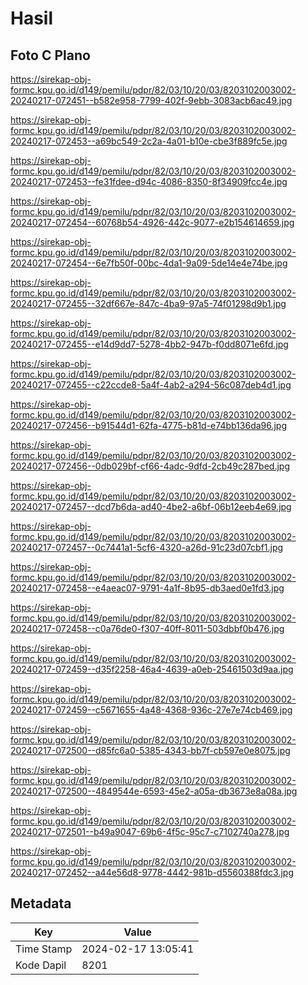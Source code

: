 # Hasil

## Foto C Plano

https://sirekap-obj-formc.kpu.go.id/d149/pemilu/pdpr/82/03/10/20/03/8203102003002-20240217-072451--b582e958-7799-402f-9ebb-3083acb6ac49.jpg

https://sirekap-obj-formc.kpu.go.id/d149/pemilu/pdpr/82/03/10/20/03/8203102003002-20240217-072453--a69bc549-2c2a-4a01-b10e-cbe3f889fc5e.jpg

https://sirekap-obj-formc.kpu.go.id/d149/pemilu/pdpr/82/03/10/20/03/8203102003002-20240217-072453--fe31fdee-d94c-4086-8350-8f34909fcc4e.jpg

https://sirekap-obj-formc.kpu.go.id/d149/pemilu/pdpr/82/03/10/20/03/8203102003002-20240217-072454--60768b54-4926-442c-9077-e2b154614659.jpg

https://sirekap-obj-formc.kpu.go.id/d149/pemilu/pdpr/82/03/10/20/03/8203102003002-20240217-072454--6e7fb50f-00bc-4da1-9a09-5de14e4e74be.jpg

https://sirekap-obj-formc.kpu.go.id/d149/pemilu/pdpr/82/03/10/20/03/8203102003002-20240217-072455--32df667e-847c-4ba9-97a5-74f01298d9b1.jpg

https://sirekap-obj-formc.kpu.go.id/d149/pemilu/pdpr/82/03/10/20/03/8203102003002-20240217-072455--e14d9dd7-5278-4bb2-947b-f0dd8071e6fd.jpg

https://sirekap-obj-formc.kpu.go.id/d149/pemilu/pdpr/82/03/10/20/03/8203102003002-20240217-072455--c22ccde8-5a4f-4ab2-a294-56c087deb4d1.jpg

https://sirekap-obj-formc.kpu.go.id/d149/pemilu/pdpr/82/03/10/20/03/8203102003002-20240217-072456--b91544d1-62fa-4775-b81d-e74bb136da96.jpg

https://sirekap-obj-formc.kpu.go.id/d149/pemilu/pdpr/82/03/10/20/03/8203102003002-20240217-072456--0db029bf-cf66-4adc-9dfd-2cb49c287bed.jpg

https://sirekap-obj-formc.kpu.go.id/d149/pemilu/pdpr/82/03/10/20/03/8203102003002-20240217-072457--dcd7b6da-ad40-4be2-a6bf-06b12eeb4e69.jpg

https://sirekap-obj-formc.kpu.go.id/d149/pemilu/pdpr/82/03/10/20/03/8203102003002-20240217-072457--0c7441a1-5cf6-4320-a26d-91c23d07cbf1.jpg

https://sirekap-obj-formc.kpu.go.id/d149/pemilu/pdpr/82/03/10/20/03/8203102003002-20240217-072458--e4aeac07-9791-4a1f-8b95-db3aed0e1fd3.jpg

https://sirekap-obj-formc.kpu.go.id/d149/pemilu/pdpr/82/03/10/20/03/8203102003002-20240217-072458--c0a76de0-f307-40ff-8011-503dbbf0b476.jpg

https://sirekap-obj-formc.kpu.go.id/d149/pemilu/pdpr/82/03/10/20/03/8203102003002-20240217-072459--d35f2258-46a4-4639-a0eb-25461503d9aa.jpg

https://sirekap-obj-formc.kpu.go.id/d149/pemilu/pdpr/82/03/10/20/03/8203102003002-20240217-072459--c5671655-4a48-4368-936c-27e7e74cb469.jpg

https://sirekap-obj-formc.kpu.go.id/d149/pemilu/pdpr/82/03/10/20/03/8203102003002-20240217-072500--d85fc6a0-5385-4343-bb7f-cb597e0e8075.jpg

https://sirekap-obj-formc.kpu.go.id/d149/pemilu/pdpr/82/03/10/20/03/8203102003002-20240217-072500--4849544e-6593-45e2-a05a-db3673e8a08a.jpg

https://sirekap-obj-formc.kpu.go.id/d149/pemilu/pdpr/82/03/10/20/03/8203102003002-20240217-072501--b49a9047-69b6-4f5c-95c7-c7102740a278.jpg

https://sirekap-obj-formc.kpu.go.id/d149/pemilu/pdpr/82/03/10/20/03/8203102003002-20240217-072452--a44e56d8-9778-4442-981b-d5560388fdc3.jpg


## Metadata

| Key        | Value               |
| ---------- | ------------------- |
| Time Stamp | 2024-02-17 13:05:41 |
| Kode Dapil | 8201                |



